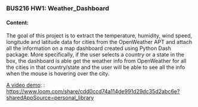 ### BUS216 HW1: Weather_Dashboard

#### Content:
The goal of this project is to extract the temperature, humidity, wind speed, longitude and latitude data for cities from the OpenWeather APT and attach all the information on a map dashboard created using Python Dash package. More specifically, if the user selects a country or a state in the box, the dashboard is able get the weather info from OpenWeather for all the cities in that country/state and the user will be able to see all the info when the mouse is hovering over the city.

<ins>A video demo</ins>: : https://www.loom.com/share/cdd0ccd74a114de991d29dc35d2abc6e?sharedAppSource=personal_library
